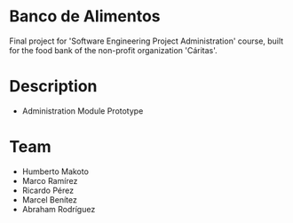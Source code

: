 Banco de Alimentos
=====
Final project for 'Software Engineering Project Administration' course, built for the food bank of the non-profit organization 'Cáritas'.

# Description
* Administration Module Prototype

# Team
* Humberto Makoto
* Marco Ramírez
* Ricardo Pérez
* Marcel Benítez
* Abraham Rodríguez
